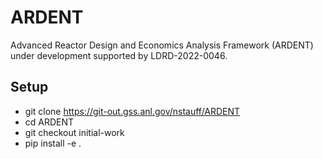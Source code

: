 # ARDENT

Advanced Reactor Design and Economics Analysis Framework (ARDENT) under development supported by LDRD-2022-0046.

## Setup

- git clone https://git-out.gss.anl.gov/nstauff/ARDENT
- cd ARDENT
- git checkout initial-work
- pip install -e .


